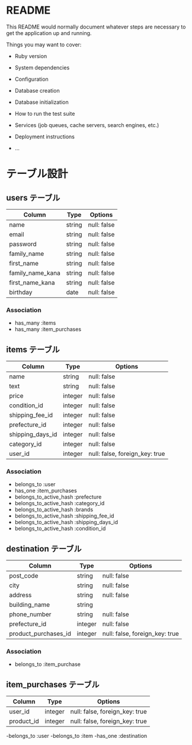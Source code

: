 # README

This README would normally document whatever steps are necessary to get the
application up and running.

Things you may want to cover:

* Ruby version

* System dependencies

* Configuration

* Database creation

* Database initialization

* How to run the test suite

* Services (job queues, cache servers, search engines, etc.)

* Deployment instructions

* ...

# テーブル設計

## users テーブル

| Column               | Type   | Options     |
| -------------------- | ------ | ----------- |
| name                 | string | null: false |
| email                | string | null: false |
| password             | string | null: false |
| family_name          | string | null: false |
| first_name           | string | null: false |
| family_name_kana     | string | null: false |
| first_name_kana      | string | null: false |
| birthday             | date   | null: false |

### Association

- has_many :items
- has_many :item_purchases



## items テーブル

| Column             | Type   | Options     |
| ------------------ | ------ | ----------- |
| name               | string | null: false |
| text               | string | null: false |
| price              | integer | null: false |
| condition_id       | integer | null: false |
| shipping_fee_id    | integer | null: false |
| prefecture_id      | integer | null: false |
| shipping_days_id   | integer | null: false |
| category_id        | integer | null: false |
| user_id            | integer | null: false, foreign_key: true |

### Association


- belongs_to :user
- has_one :item_purchases
- belongs_to_active_hash :prefecture
- belongs_to_active_hash :category_id
- belongs_to_active_hash :brands
- belongs_to_active_hash :shipping_fee_id
- belongs_to_active_hash :shipping_days_id
- belongs_to_active_hash :condition_id

## destination テーブル

| Column                | Type    | Options     |
| --------------------- | ------- | ----------- |
| post_code             | string  | null: false |
| city                  | string  | null: false |
| address               | string  | null: false |
| building_name         | string  |             |
| phone_number          | string  | null: false |
| prefecture_id         | integer | null: false |
| product_purchases_id  | integer | null: false, foreign_key: true |

### Association

- belongs_to :item_purchase



## item_purchases テーブル

| Column             | Type    | Options     |
| ------------------ | ------- | ----------- |
| user_id            | integer | null: false, foreign_key: true |
| product_id         | integer | null: false, foreign_key: true |

-belongs_to :user
-belongs_to :item
-has_one :destination